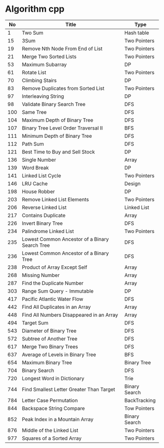 # Algorithm cpp

| No  | Title                                          | Type          |
| --- | ---------------------------------------------- | ------------- |
| 1   | Two Sum                                        | Hash table    |
| 15  | 3Sum                                           | Two Pointers  |
| 19  | Remove Nth Node From End of List               | Two Pointers  |
| 21  | Merge Two Sorted Lists                         | Two Pointers  |
| 53  | Maximum Subarray                               | DP            |
| 61  | Rotate List                                    | Two Pointers  |
| 70  | Climbing Stairs                                | DP            |
| 83  | Remove Duplicates from Sorted List             | Two Pointers  |
| 97  | Interleaving String                            | DP            |
| 98  | Validate Binary Search Tree                    | DFS           |
| 100 | Same Tree                                      | DFS           |
| 104 | Maximum Depth of Binary Tree                   | DFS           |
| 107 | Binary Tree Level Order Traversal II           | BFS           |
| 111 | Minimum Depth of Binary Tree                   | DFS           |
| 112 | Path Sum                                       | DFS           |
| 121 | Best Time to Buy and Sell Stock                | DP            |
| 136 | Single Number                                  | Array         |
| 139 | Word Break                                     | DP            |
| 141 | Linked List Cycle                              | Two Pointers  |
| 146 | LRU Cache                                      | Design        |
| 198 | House Robber                                   | DP            |
| 203 | Remove Linked List Elements                    | Two Pointers  |
| 206 | Reverse Linked List                            | Linked List   |
| 217 | Contains Duplicate                             | Array         |
| 226 | Invert Binary Tree                             | DFS           |
| 234 | Palindrome Linked List                         | Two Pointers  |
| 235 | Lowest Common Ancestor of a Binary Search Tree | DFS           |
| 236 | Lowest Common Ancestor of a Binary Tree        | DFS           |
| 238 | Product of Array Except Self                   | Array         |
| 268 | Missing Number                                 | Array         |
| 287 | Find the Duplicate Number                      | Array         |
| 303 | Range Sum Query - Immutable                    | DP            |
| 417 | Pacific Atlantic Water Flow                    | DFS           |
| 442 | Find All Duplicates in an Array                | Array         |
| 448 | Find All Numbers Disappeared in an Array       | Array         |
| 494 | Target Sum                                     | DFS           |
| 543 | Diameter of Binary Tree                        | DFS           |
| 572 | Subtree of Another Tree                        | DFS           |
| 617 | Merge Two Binary Trees                         | DFS           |
| 637 | Average of Levels in Binary Tree               | BFS           |
| 654 | Maximum Binary Tree                            | Binary Tree   |
| 704 | Binary Search                                  | DFS           |
| 720 | Longest Word in Dictionary                     | Trie          |
| 744 | Find Smallest Letter Greater Than Target       | Binary Search |
| 784 | Letter Case Permutation                        | BackTracking  |
| 844 | Backspace String Compare                       | Tow Pointers  |
| 852 | Peak Index in a Mountain Array                 | Binary Search |
| 876 | Middle of the Linked List                      | Two Pointers  |
| 977 | Squares of a Sorted Array                      | Two Pointers  |
